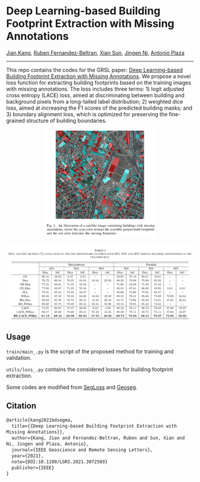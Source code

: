 # Deep Learning-based Building Footprint Extraction with Missing Annotations

[Jian Kang](https://github.com/jiankang1991), [Ruben Fernandez-Beltran](https://scholar.google.es/citations?user=pdzJmcQAAAAJ&hl=es), [Xian Sun](http://people.ucas.ac.cn/~sunxian), [Jingen Ni](https://scholar.google.com/citations?hl=en&user=hqZB5wQAAAAJ&view_op=list_works&sortby=pubdate), [Antonio Plaza](https://www.umbc.edu/rssipl/people/aplaza/)

---

This repo contains the codes for the GRSL paper: [Deep Learning-based Building Footprint Extraction with Missing Annotations](). We propose a novel loss function for extracting building footprints based on the training images with missing annotations. The loss includes three terms: 1) logit adjusted cross entropy (LACE) loss, aimed at discriminating between building and background pixels from a long-tailed label distribution; 2) weighted dice loss, aimed at increasing the F1 scores of the predicted building masks; and 3) boundary alignment loss, which is optimized for preserving the fine-grained structure of building boundaries.

<p align="center">
<img src="pic/pic1.png" alt="drawing" width="300"/>
</p>

<p align="center">
<img src="pic/pic2.png" alt="drawing"/>
</p>

## Usage

`train/main_.py` is the script of the proposed method for training and validation.

`utils/loss_.py` contains the considered losses for building footprint extraction.

Some codes are modified from [SegLoss](https://github.com/JunMa11/SegLoss) and [Geoseg](https://github.com/huster-wgm/geoseg). 

## Citation

```
@article{kang2021bdsegma,
  title={{Deep Learning-based Building Footprint Extraction with Missing Annotations}},
  author={Kang, Jian and Fernandez-Beltran, Ruben and Sun, Xian and Ni, Jingen and Plaza, Antonio},
  journal={IEEE Geoscience and Remote Sensing Letters},
  year={2021},
  note={DOI:10.1109/LGRS.2021.3072589}
  publisher={IEEE}
}
```


